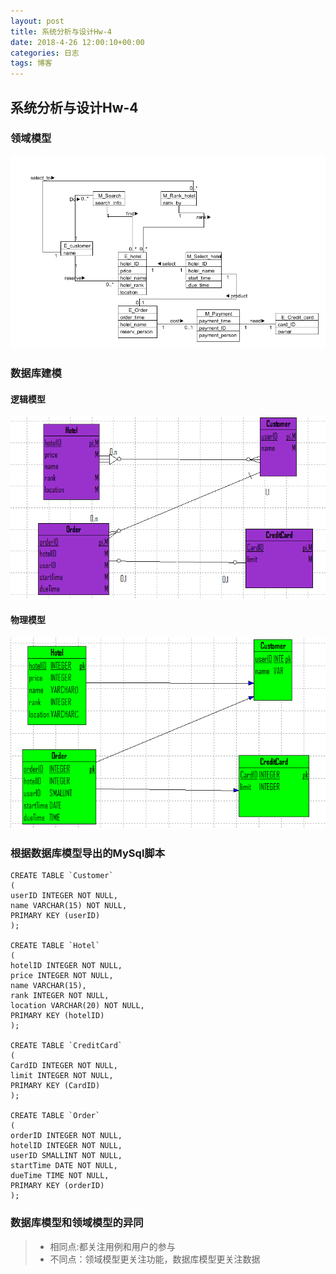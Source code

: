 ```yaml
---
layout: post
title: 系统分析与设计Hw-4
date: 2018-4-26 12:00:10+00:00
categories: 日志
tags: 博客
---
```


## 系统分析与设计Hw-4
### 领域模型
![1](https://raw.githubusercontent.com/KAKE4420/KAKE4420.github.io/master/_img/HW4/1.png)
### 数据库建模
#### 逻辑模型
![2](https://raw.githubusercontent.com/KAKE4420/KAKE4420.github.io/master/_img/HW4/2.png)
#### 物理模型
![4](https://raw.githubusercontent.com/KAKE4420/KAKE4420.github.io/master/_img/HW4/4.png)
### 根据数据库模型导出的MySql脚本
    CREATE TABLE `Customer`
    (
    userID INTEGER NOT NULL,
    name VARCHAR(15) NOT NULL,
    PRIMARY KEY (userID)
    );

    CREATE TABLE `Hotel`
    (
    hotelID INTEGER NOT NULL,
    price INTEGER NOT NULL,
    name VARCHAR(15),
    rank INTEGER NOT NULL,
    location VARCHAR(20) NOT NULL,
    PRIMARY KEY (hotelID)
    );

    CREATE TABLE `CreditCard`
    (
    CardID INTEGER NOT NULL,
    limit INTEGER NOT NULL,
    PRIMARY KEY (CardID)
    );

    CREATE TABLE `Order`
    (
    orderID INTEGER NOT NULL,
    hotelID INTEGER NOT NULL,
    userID SMALLINT NOT NULL,
    startTime DATE NOT NULL,
    dueTime TIME NOT NULL,
    PRIMARY KEY (orderID)
    );

### 数据库模型和领域模型的异同
>- 相同点:都关注用例和用户的参与
>- 不同点：领域模型更关注功能，数据库模型更关注数据



